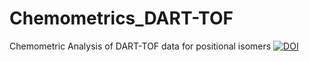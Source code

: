 # Chemometrics_DART-TOF
Chemometric Analysis of DART-TOF data for positional isomers
<a href="https://doi.org/10.5281/zenodo.5643590"><img src="https://zenodo.org/badge/DOI/10.5281/zenodo.5643590.svg" alt="DOI"></a>
